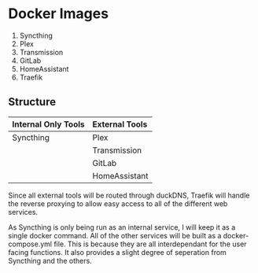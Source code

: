 # Docker Images

1. Syncthing
2. Plex
3. Transmission
4. GitLab
5. HomeAssistant
6. Traefik

## Structure 

| Internal Only Tools | External Tools       | 
| :---                | :---                 |
| Syncthing           | Plex                 |
|                     | Transmission         |
|                     | GitLab               |
|                     | HomeAssistant        |

Since all external tools will be routed through duckDNS, 
Traefik will handle the reverse proxying to allow easy access to 
all of the different web services.

As Syncthing is only being run as an internal service, I will keep
it as a single docker command.  All of the other services will be 
built as a docker-compose.yml file.  This is because they are all
interdependant for the user facing functions.  It also provides a 
slight degree of seperation from Syncthing and the others.  
